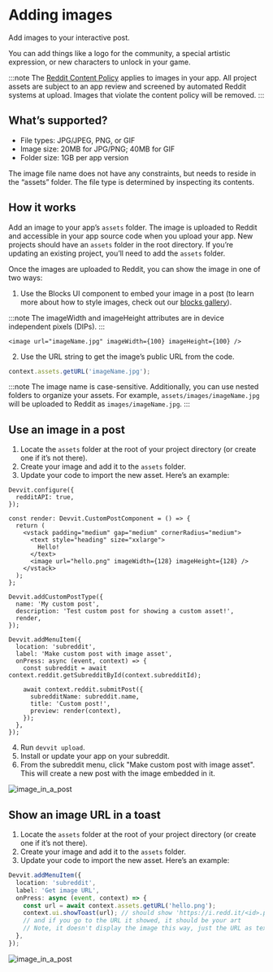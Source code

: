 # Adding images

Add images to your interactive post.

You can add things like a logo for the community, a special artistic expression, or new characters to unlock in your game.

:::note
The [Reddit Content Policy](https://www.redditinc.com/policies/content-policy) applies to images in your app. All project assets are subject to an app review and screened by automated Reddit systems at upload. Images that violate the content policy will be removed.
:::

## What’s supported?

- File types: JPG/JPEG, PNG, or GIF
- Image size: 20MB for JPG/PNG; 40MB for GIF
- Folder size: 1GB per app version

The image file name does not have any constraints, but needs to reside in the “assets” folder. The file type is determined by inspecting its contents.

## How it works

Add an image to your app’s `assets` folder. The image is uploaded to Reddit and accessible in your app source code when you upload your app. New projects should have an `assets` folder in the root directory. If you’re updating an existing project, you’ll need to add the `assets` folder.

Once the images are uploaded to Reddit, you can show the image in one of two ways:

1. Use the Blocks UI component to embed your image in a post (to learn more about how to style images, check out our [blocks gallery](https://www.reddit.com/r/Devvit/post-viewer/1545cls/custom_post_block_kit_gallery/)).

:::note
The imageWidth and imageHeight attributes are in device independent pixels (DIPs).
:::

```tsx
<image url="imageName.jpg" imageWidth={100} imageHeight={100} />
```

2. Use the URL string to get the image’s public URL from the code.

```ts
context.assets.getURL('imageName.jpg');
```

:::note
The image name is case-sensitive. Additionally, you can use nested folders to organize your assets. For example,
`assets/images/imageName.jpg` will be uploaded to Reddit as `images/imageName.jpg`.
:::

## Use an image in a post

1. Locate the `assets` folder at the root of your project directory (or create one if it’s not there).
2. Create your image and add it to the `assets` folder.
3. Update your code to import the new asset. Here’s an example:

```tsx
Devvit.configure({
  redditAPI: true,
});

const render: Devvit.CustomPostComponent = () => {
  return (
    <vstack padding="medium" gap="medium" cornerRadius="medium">
      <text style="heading" size="xxlarge">
        Hello!
      </text>
      <image url="hello.png" imageWidth={128} imageHeight={128} />
    </vstack>
  );
};

Devvit.addCustomPostType({
  name: 'My custom post',
  description: 'Test custom post for showing a custom asset!',
  render,
});

Devvit.addMenuItem({
  location: 'subreddit',
  label: 'Make custom post with image asset',
  onPress: async (event, context) => {
    const subreddit = await context.reddit.getSubredditById(context.subredditId);

    await context.reddit.submitPost({
      subredditName: subreddit.name,
      title: 'Custom post!',
      preview: render(context),
    });
  },
});
```

4. Run `devvit upload`.
5. Install or update your app on your subreddit.
6. From the subreddit menu, click "Make custom post with image asset". This will create a new post with the image embedded in it.

![image_in_a_post](../../assets/docs-app-image-assets-1.png)

## Show an image URL in a toast

1. Locate the `assets` folder at the root of your project directory (or create one if it’s not there).
2. Create your image and add it to the `assets` folder.
3. Update your code to import the new asset. Here’s an example:

```ts
Devvit.addMenuItem({
  location: 'subreddit',
  label: 'Get image URL',
  onPress: async (event, context) => {
    const url = await context.assets.getURL('hello.png');
    context.ui.showToast(url); // should show 'https://i.redd.it/<id>.png'
    // and if you go to the URL it showed, it should be your art
    // Note, it doesn't display the image this way, just the URL as text!
  },
});
```

![image_in_a_post](../../assets/docs-app-image-assets-2.png)
